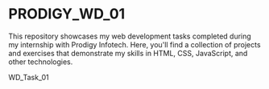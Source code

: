 # PRODIGY_WD_01
This repository showcases my web development tasks completed during my internship with Prodigy Infotech. Here, you'll find a collection of projects and exercises that demonstrate my skills in HTML, CSS, JavaScript, and other technologies.

WD_Task_01
